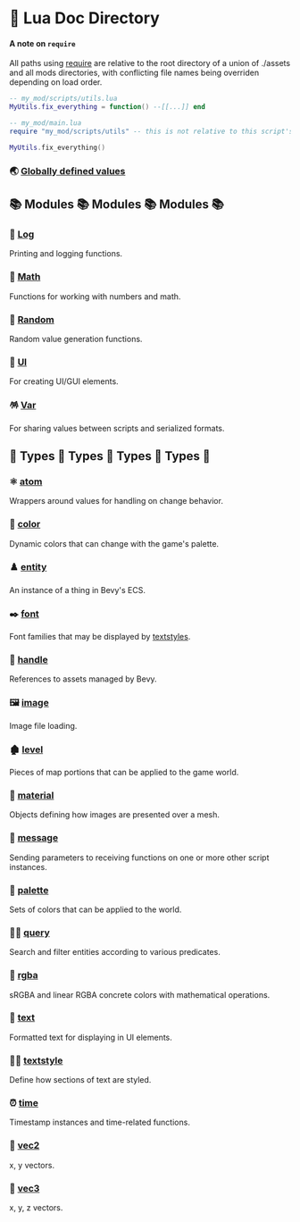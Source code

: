 # 🌙 Lua Doc Directory

#### A note on `require`
All paths using [require](https://www.lua.org/pil/8.1.html) are relative to the root directory of a union of ./assets and all mods directories, with conflicting file names being overriden depending on load order.
```lua
-- my_mod/scripts/utils.lua
MyUtils.fix_everything = function() --[[...]] end

-- my_mod/main.lua
require "my_mod/scripts/utils" -- this is not relative to this script's path

MyUtils.fix_everything()
```

### 🌏 [Globally defined values](lua_api/Globals.md)

## 📚 Modules 📚 Modules 📚 Modules 📚

### 📝 [Log](lua_api/Log.md)
Printing and logging functions.

### 🧮 [Math](lua_api/Math.md)
Functions for working with numbers and math.

### 🎲 [Random](lua_api/Random.md)
Random value generation functions.

### 📱 [UI](lua_api/UI.md)
For creating UI/GUI elements.

### 🪅 [Var](lua_api/Var.md)
For sharing values between scripts and serialized formats.

## 🎴 Types 🎴 Types 🎴 Types 🎴 Types 🎴

### ⚛️ [atom](lua_api/types/Atom.md)
Wrappers around values for handling on change behavior.

### 🌈 [color](lua_api/types/Color.md)
Dynamic colors that can change with the game's palette.

### ♟️ [entity](lua_api/types/Entity.md)
An instance of a thing in Bevy's ECS.

### ✒️ [font](lua_api/types/Font.md)
Font families that may be displayed by [textstyles](lua_api/types/TextStyle.md).

### 👏 [handle](lua_api/types/Handle.md)
References to assets managed by Bevy.

### 🖼️ [image](lua_api/types/Image.md)
Image file loading.

### 🏚️ [level](lua_api/types/Level.md)
Pieces of map portions that can be applied to the game world.

### 🧵 [material](lua_api/types/Material.md)
Objects defining how images are presented over a mesh.

### 💌 [message](lua_api/types/Message.md)
Sending parameters to receiving functions on one or more other script instances.

### 🎨 [palette](lua_api/types/Palette.md)
Sets of colors that can be applied to the world.

### 🕵🏽 [query](lua_api/types/Query.md)
Search and filter entities according to various predicates.

### 🌈 [rgba](lua_api/types/Rgba.md)
sRGBA and linear RGBA concrete colors with mathematical operations.

### 💬 [text](lua_api/types/Text.md)
Formatted text for displaying in UI elements.

### 💃🏾 [textstyle](lua_api/types/TextStyle.md)
Define how sections of text are styled.

### ⏰ [time](lua_api/types/Time.md)
Timestamp instances and time-related functions.

### 🔢 [vec2](lua_api/types/Vec2.md)
x, y vectors.

### 🔢 [vec3](lua_api/types/Vec3.md)
x, y, z vectors.